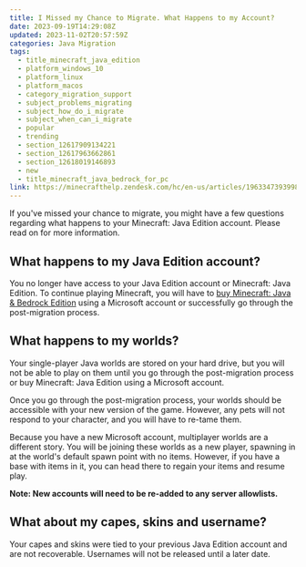 ```yaml
---
title: I Missed my Chance to Migrate. What Happens to my Account?
date: 2023-09-19T14:29:08Z
updated: 2023-11-02T20:57:59Z
categories: Java Migration
tags:
  - title_minecraft_java_edition
  - platform_windows_10
  - platform_linux
  - platform_macos
  - category_migration_support
  - subject_problems_migrating
  - subject_how_do_i_migrate
  - subject_when_can_i_migrate
  - popular
  - trending
  - section_12617909134221
  - section_12617963662861
  - section_12618019146893
  - new
  - title_minecraft_java_bedrock_for_pc
link: https://minecrafthelp.zendesk.com/hc/en-us/articles/19633473939981-I-Missed-my-Chance-to-Migrate-What-Happens-to-my-Account-
---
```


If you've missed your chance to migrate, you might have a few questions regarding what happens to your Minecraft: Java Edition account. Please read on for more information.

## What happens to my Java Edition account?

You no longer have access to your Java Edition account or Minecraft: Java Edition. To continue playing Minecraft, you will have to [buy Minecraft: Java & Bedrock Edition](https://help.minecraft.net/hc/en-us/articles/6657208607501) using a Microsoft account or successfully go through the post-migration process.

## What happens to my worlds?

Your single-player Java worlds are stored on your hard drive, but you will not be able to play on them until you go through the post-migration process or buy Minecraft: Java Edition using a Microsoft account.

Once you go through the post-migration process, your worlds should be accessible with your new version of the game. However, any pets will not respond to your character, and you will have to re-tame them.

Because you have a new Microsoft account, multiplayer worlds are a different story. You will be joining these worlds as a new player, spawning in at the world's default spawn point with no items. However, if you have a base with items in it, you can head there to regain your items and resume play.

**Note: New accounts will need to be re-added to any server allowlists.**

## What about my capes, skins and username?

Your capes and skins were tied to your previous Java Edition account and are not recoverable. Usernames will not be released until a later date.
